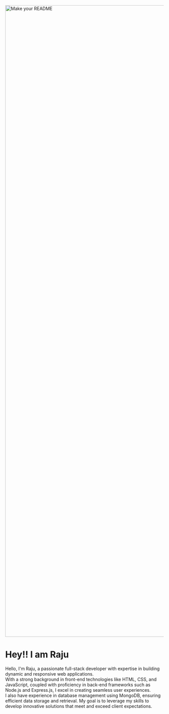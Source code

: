 <img width="2000" alt="Make your README" src="https://github.com/sbn-raju/sbn-raju/assets/121331152/c802b175-5613-4ffe-8b98-06c67c6e4427">
<h1>Hey!! I am Raju</h1>
<p>Hello, I'm Raju, a passionate full-stack developer with expertise in building dynamic and responsive web applications.<br>
With a strong background in front-end technologies like HTML, CSS, and JavaScript, coupled with proficiency in back-end frameworks such as Node.js and Express.js, I excel in creating seamless user experiences.<br>
I also have experience in database management using MongoDB, ensuring efficient data storage and retrieval. My goal is to leverage my skills to develop innovative solutions that meet and exceed client expectations.</p>
